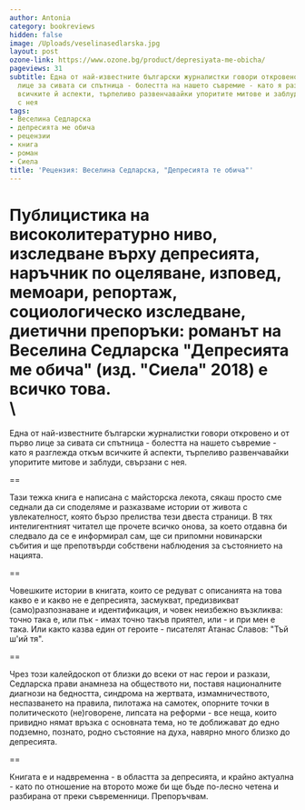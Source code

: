 ```yaml
---
author: Antonia
category: bookreviews
hidden: false
image: /Uploads/veselinasedlarska.jpg
layout: post
ozone-link: https://www.ozone.bg/product/depresiyata-me-obicha/
pageviews: 31
subtitle: Една от най-известните български журналистки говори откровено и от първо
  лице за сивата си спътница - болестта на нашето съвремие - като я разглежда откъм
  всичките й аспекти, търпеливо развенчавайки упоритите митове и заблуди, свързани
  с нея
tags:
- Веселина Седларска
- депресията ме обича
- рецензии
- книга
- роман
- Сиела
title: 'Рецензия: Веселина Седларска, "Депресията те обича"'
---
```


Публицистика на високолитературно ниво, изследване върху депресията, наръчник по оцеляване, изповед, мемоари, репортаж, социологическо изследване, диетични препоръки: романът на Веселина Седларска "Депресията ме обича" (изд. "Сиела" 2018) е всичко това. \
\
==

Една от най-известните български журналистки говори откровено и от първо лице за сивата си спътница - болестта на нашето съвремие - като я разглежда откъм всичките й аспекти, търпеливо развенчавайки упоритите митове и заблуди, свързани с нея. 

\==

Тази тежка книга е написана с майсторска лекота, сякаш просто сме седнали да си споделяме и разказваме истории от живота с увлекателност, която бързо прелиства тези двеста страници. В тях интелигентният читател ще прочете всичко онова, за което отдавна би следвало да се е информирал сам, ще си припомни новинарски събития и ще препотвърди собствени наблюдения за състоянието на нацията. 

\==

Човешките истории в книгата, които се редуват с описанията на това какво е и какво не е депресията, засмукват, предизвикват (само)разпознаване и идентификация, и човек неизбежно възкликва: точно така е, или пък - имах точно такъв приятел, или - и при мен е така. Или както казва един от героите - писателят Атанас Славов: "Тъй ш'ий тя". 

\==

Чрез този калейдоскоп от близки до всеки от нас герои и разкази, Седларска прави анамнеза на обществото ни, поставя националните диагнози на бедността, синдрома на жертвата, измамничеството, неспазването на правила, пилотажа на самотек, опорните точки в политическото (не)говорене, липсата на реформи - все неща, които привидно нямат връзка с основната тема, но те доближават до едно подземно, познато, родно състояние на духа, навярно много близко до депресията. 

\==

Книгата е и надвременна - в областта за депресията, и крайно актуална - като по отношение на второто може би ще бъде по-лесно четена и разбирана от преки съвременници. Препоръчвам.